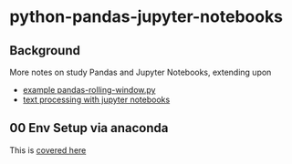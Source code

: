 # python-pandas-jupyter-notebooks

## Background

More notes on study Pandas and Jupyter Notebooks, extending upon
* [example pandas-rolling-window.py](https://github.com/dgapitts/brilliant-Programming-with-Python/blob/cd23e34616ce7401b7078237a7c6d38040346050/pandas-rolling-window.py)
* [text processing with jupyter notebooks](https://github.com/dgapitts/Python_Data_Analysis/blob/main/chapter3/03_02_loadingtext.ipynb)



## 00 Env Setup via anaconda

This is [covered here](https://github.com/dgapitts/bash-by-example#example-17---getting-started-with-conda-and-jupyter-notebook)



